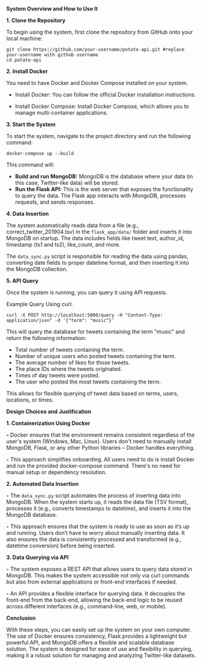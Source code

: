 **System Overview and How to Use It**

**1. Clone the Repository**

To begin using the system, first clone the repository from GitHub onto your local machine:

    git clone https://github.com/your-username/potato-api.git #replace your-username with github username
    cd potato-api


**2. Install Docker**

You need to have Docker and Docker Compose installed on your system. 

- Install Docker: You can follow the official Docker installation instructions.

- Install Docker Compose: Install Docker Compose, which allows you to manage multi-container applications.


**3. Start the System**

To start the system, navigate to the project directory and run the following command:

    docker-compose up --build

This command will:

- **Build and run MongoDB:** MongoDB is the database where your data (in this case, Twitter-like data) will be stored.
- **Run the Flask API:** This is the web server that exposes the functionality to query the data. The Flask app interacts with MongoDB, processes requests, and sends responses.

**4. Data Insertion**

The system automatically reads data from a file (e.g., correct_twitter_201904.tsv) in the ```flask_app/data/``` folder and inserts it into MongoDB on startup. The data includes fields like tweet text, author_id, timestamp (ts1 and ts2), like_count, and more.

The ```data_sync.py``` script is responsible for reading the data using pandas, converting date fields to proper datetime format, and then inserting it into the MongoDB collection.

**5. API Query**

Once the system is running, you can query it using API requests.

Example Query Using curl:

    curl -X POST http://localhost:5000/query -H "Content-Type: application/json" -d '{"term": "music"}'
    
This will query the database for tweets containing the term "music" and return the following information:

- Total number of tweets containing the term.
- Number of unique users who posted tweets containing the term.
- The average number of likes for those tweets.
- The place IDs where the tweets originated.
- Times of day tweets were posted.
- The user who posted the most tweets containing the term.

This allows for flexible querying of tweet data based on terms, users, locations, or times.

**Design Choices and Justification**


**1. Containerization Using Docker**

**-** Docker ensures that the environment remains consistent regardless of the user's system (Windows, Mac, Linux). Users don't need to manually install MongoDB, Flask, or any other Python libraries – Docker handles everything.

**-** This approach simplifies onboarding. All users need to do is install Docker and run the provided docker-compose command. There's no need for manual setup or dependency resolution.

**2. Automated Data Insertion**

**-** The ```data_sync.py``` script automates the process of inserting data into MongoDB. When the system starts up, it reads the data file (TSV format), processes it (e.g., converts timestamps to datetime), and inserts it into the MongoDB database.

**-** This approach ensures that the system is ready to use as soon as it’s up and running. Users don’t have to worry about manually inserting data. It also ensures the data is consistently processed and transformed (e.g., datetime conversion) before being inserted.

**3. Data Querying via API**

**-** The system exposes a REST API that allows users to query data stored in MongoDB. This makes the system accessible not only via curl commands but also from external applications or front-end interfaces if needed.

**-** An API provides a flexible interface for querying data. It decouples the front-end from the back-end, allowing the back-end logic to be reused across different interfaces (e.g., command-line, web, or mobile).


**Conclusion**

With these steps, you can easily set up the system on your own computer. The use of Docker ensures consistency, Flask provides a lightweight but powerful API, and MongoDB offers a flexible and scalable database solution. The system is designed for ease of use and flexibility in querying, making it a robust solution for managing and analyzing Twitter-like datasets.
